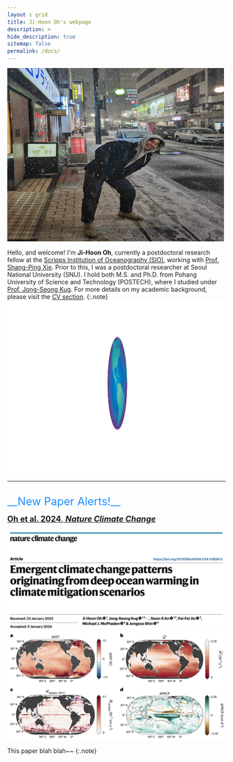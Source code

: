 ```yaml
---
layout : grid
title: Ji-Hoon Oh's webpage
description: >
hide_description: true
sitemap: false
permalink: /docs/
---
```


<img src="./../assets/img/picture.jpeg" width="500" height="400"/>

Hello, and welcome! I'm __Ji-Hoon Oh__, currently a postdoctoral research fellow at the [Scripps Institution of Oceanography (SIO)](https://scripps.ucsd.edu), working with [Prof. Shang-Ping Xie](https://scholar.google.com/citations?user=vGEx6O0AAAAJ&hl=ko&oi=ao). 
Prior to this, I was a postdoctoral researcher at Seoul National University (SNU). I hold both M.S. and Ph.D. from Pohang University of Science and Technology (POSTECH), where I studied under [Prof. Jong-Seong Kug](https://scholar.google.com/citations?user=PZF-9w0AAAAJ&hl=en). 
For more details on my academic background, please visit the [CV section](https://jhoh0926.github.io/resume/).
{:.note}
<img src="./../assets/img/scripps_logo.png" width="600" height="400"/>

---
<br>
 <span style="color: DodgerBlue; font-size:180%"> __New Paper Alerts!__</span>

<span style="font-size:130%"> [__Oh et al. 2024__, __*Nature Climate Change*__](https://www.nature.com/articles/s41558-024-01928-0)</span> <br>

[![paper_01](./../assets/img/Oh.2024.NCC.01.png)](https://www.nature.com/articles/s41558-024-01928-0)
[![paper_02](./../assets/img/Oh.2024.NCC.02.png)](https://www.nature.com/articles/s41558-024-01928-0)

This paper blah blah~~
{:.note}

<!--## A Free Blogging Theme
**Hydejack** started out as a free blogging theme for Jekyll — and continues to be so.-->

<!--* [Upgrade]{:.heading.flip-title} --- You can skip this if you haven't used Hydejack before.
* [Config]{:.heading.flip-title} --- Once Jekyll is running you can start editing your config file.
{:.related-posts.faded}

## Using Hydejack
* [Basics]{:.heading.flip-title} --- How to add different types of content.
* [Writing]{:.heading.flip-title} --- Producing markdown content for Hydejack.
* [Scripts]{:.heading.flip-title} --- How to include 3rd party scripts on your site.
* [Build]{:.heading.flip-title} --- How to build the static files for deployment.
* [Deploy]{:.heading.flip-title} --- 🆕 How to deploy to a variety of popular providers.
* [Advanced]{:.heading.flip-title} --- Guides for more advanced tasks.
{:.related-posts.faded}

## Other
* [LICENSE]{:.heading.flip-title} --- The license of this project.
* [NOTICE]{:.heading.flip-title} --- Parts of this program are provided under separate licenses.
* [CHANGELOG]{:.heading.flip-title} --- Version history of Hydejack.
{:.related-posts.faded}

[install]: ./../example/_posts/2020-07-03-introducing-hydejack-9.md
[upgrade]: upgrade.md
[config]: config.md
[basics]: basics.md
[writing]: writing.md
[scripts]: scripts.md
[build]: build.md
[deploy]: deploy.md
[advanced]: advanced.md
[LICENSE]: ../LICENSE.md
[NOTICE]: ../NOTICE.md
[CHANGELOG]: ../CHANGELOG.md-->
